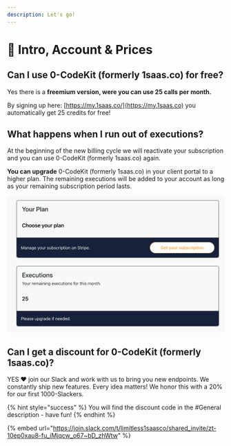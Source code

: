```yaml
---
description: Let's go!
---
```


# 👏 Intro, Account & Prices

## Can I use 0-CodeKit (formerly 1saas.co) for free?

Yes there is a **freemium version, were you can use 25 calls per month.**

By signing up here: [https://my.1saas.co/](https://my.1saas.co) you automatically get 25 credits for free!

## What happens when I run out of executions?

At the beginning of the new billing cycle we will reactivate your subscription and you can use 0-CodeKit (formerly 1saas.co) again.

**You can upgrade** 0-CodeKit (formerly 1saas.co) in your client portal to a higher plan. The remaining executions will be added to your account as long as your remaining subscription period lasts.

![You get 25 for free and you can upgrade at anytime.](<../.gitbook/assets/image (1).png>)

## Can I get a discount for 0-CodeKit (formerly 1saas.co)?

YES ❤️ join our Slack and work with us to bring you new endpoints. We constantly ship new features. Every idea matters! We honor this with a 20% for our first 1000-Slackers.&#x20;

{% hint style="success" %}
You will find the discount code in the #General description - have fun!
{% endhint %}

{% embed url="https://join.slack.com/t/limitless1saasco/shared_invite/zt-10ep0xau8-fu_iMjqcw_o67~bD_zhWtw" %}
